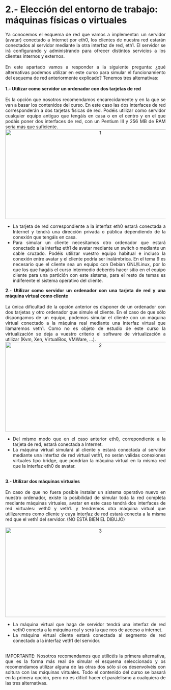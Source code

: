 # 2.- Elección del entorno de trabajo: máquinas físicas o virtuales
<div style="text-align: justify;">Ya conocemos el esquema de red que vamos a implementar: un servidor (avatar) conectado a Internet por eth0, los clientes de nuestra red estarán conectados al servidor mediante la otra interfaz de red, eth1. El servidor se irá configurando y administrando para ofrecer distintos servicios a los clientes internos y externos.<br /><br />En este apartado vamos a responder a la siguiente pregunta: ¿qué alternativas podemos utilizar en este curso para simular el funcionamiento del esquema de red anteriormente explicado? Tenemos tres alternativas:<br /><br /><span style="font-weight: bold;">1.- Utilizar como servidor un ordenador con dos tarjetas de red</span><br /><br />Es la opción que nosotros recomendamos encarecidamente y en la que se van a basar los contenidos del curso. En este caso las dos interfaces de red corresponderán a dos tarjetas físicas de red. Podéis utilizar como servidor cualquier equipo antiguo que tengáis en casa o en el centro y en el que podáis poner dos interfaces de red, con un Pentium III y 256 MB de RAM sería más que suficiente.<br />
  <div style="text-align: center;"><img hspace="0" height="281" border="0" width="581" vspace="0" title="1" alt="1" src="img/alt1.png" /><br /> </div>
  <ul>
    <li>La tarjeta de red correspondiente a la interfaz eth0 estará conectada a Internet y tendrá una dirección privada o pública dependiendo de la conexión que tengáis en casa.</li>
    <li>Para simular un cliente necesitamos otro ordenador que estará conectado a la interfaz eth1 de avatar mediante un switch o mediante un cable cruzado. Podéis utilizar vuestro equipo habitual e incluso la conexión entre avatar y el cliente podría ser inalámbrica. En el tema 9 es necesario que el cliente sea un equipo con Debian GNU/Linux, por lo que los que hagáis el curso intermedio deberéis hacer sitio en el equipo cliente para una partición con este sistema, para el resto de temas es indiferente el sistema operativo del cliente.<br /></li>
  </ul><span style="font-weight: bold;">2.- Utilizar como servidor un ordenador con una tarjeta de red y una máquina virtual como cliente</span><br /><br />La única dificultad de la opción anterior es disponer de un ordenador con dos tarjetas y otro ordenador que simule el cliente. En el caso de que sólo dispongamos de un equipo, podemos simular el cliente con un máquina virtual conectado a la máquina real mediante una interfaz virtual que llamaremos veth1. Como no es objeto de estudio de este curso la virtualización se deja a vuestro criterio el software de virtualización a utilizar (Kvm, Xen, VirtualBox, VMWare, ...).<br />
  <div style="text-align: center;"><img hspace="0" height="281" border="0" width="581" vspace="0" src="img/esquema_red_2.png" alt="2" title="2" /><br /> </div>
  <ul>
    <li>Del mismo modo que en el caso anterior eth0, correpondiente a la tarjeta de red, estará conectada a Internet.</li>
    <li>La máquina virtual simulará al cliente y estará conectada al servidor mediante una interfaz de red virtual veth1, no serán válidas conexiones virtuales tipo bridge, que pondrían la máquina virtual en la misma red que la interfaz eth0 de avatar.<br /></li>
  </ul><br /><span style="font-weight: bold;">3.- Utilizar dos máquinas virtuales</span><br /><br />En caso de que no fuera posible instalar un sistema operativo nuevo en nuestro ordenador, existe la posibilidad de simular toda la red completa mediante máquinas virtuales, avatar en este caso tendrá dos interfaces de red virtuales: veth0 y veth1. y tendremos otra máquina virtual que utilizaremos como cliente y cuya interfaz de red estará conecta a la misma red que el veth1 del servidor. (NO ESTÁ BIEN EL DIBUJO)<br /><br />
  <div style="text-align: center;"><img hspace="0" height="281" border="0" width="581" vspace="0" src="img/esquema_red_33.png" alt="3" title="3" /><br /> </div>
  <ul>
    <li>La máquina virtual que haga de servidor tendrá una interfaz de red veth0 conecta a la máquina real y será la que nos de acceso a internet.</li>
    <li>La máquina virtual cliente estará conectada al segmento de red conectado a la interfaz veth1 del servidor.</li>
  </ul><br />IMPORTANTE: Nosotros recomendamos que utilicéis la primera alternativa, que es la forma más real de simular el esquema seleccionado y os recomendamos utilizar alguna de las otras dos sólo si os desenvolvéis con soltura con las máquinas virtuales. Todo el contenido del curso se basará en la primera opción, pero no es difícil hacer el paralelismo a cualquiera de las tres alternativas.<br /></div>
